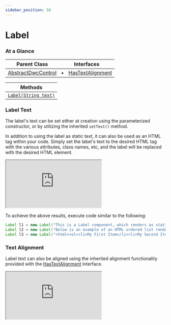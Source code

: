 ```yaml
---
sidebar_position: 50 
---
```


# Label

### At a Glance

|Parent Class| Interfaces |
|------------|------------|
|[AbstractDwcControl](#)| <li>[HasTextAlignment](#)</li>|

| Methods |
|------------|
| [`Label(String text)`](#)|


### Label Text

The label's text can be set either at creation using the parameterized constructor, or by utilizing the inherited `setText()` method. 

In addition to using the label as static text, it can also be used as an HTML tag within your code. Simply set the label's text to the desired HTML tag with the various attributes, class names, etc, and
the label will be replaced with the desired HTML element.

<iframe 
loading="lazy"
src='https://hot.bbx.kitchen/webapp/controlsamples?class=control_demos.labeldemos.LabelDemo' 
style={{"width": "100%", "height":"250px"}}></iframe><br/>

To achieve the above results, execute code similar to the following:

```java
Label l1 = new Label("This is a Label component, which renders as static text on a webpage");
Label l2 = new Label("Below is an example of an HTML ordered list rendered purely using a Label control: ");
Label l3 = new Label("<html><ol><li>My First Item</li><li>My Second Item</li><li>My Third Item</li></ol><html>");
```

### Text Alignment

Label text can also be aligned using the inherited alignment functionality provided with the [HasTextAlignment](#) interface.

<iframe 
loading="lazy"
src='https://hot.bbx.kitchen/webapp/controlsamples?class=control_demos.labeldemos.LabelAlignment' 
style={{"width": "100%", "height":"400px"}}></iframe><br/>